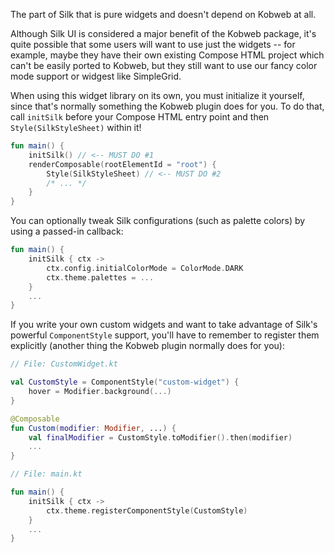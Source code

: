 The part of Silk that is pure widgets and doesn't depend on Kobweb at all.

Although Silk UI is considered a major benefit of the Kobweb package, it's quite possible that some users will want to
use just the widgets -- for example, maybe they have their own existing Compose HTML project which can't be easily
ported to Kobweb, but they still want to use our fancy color mode support or widgest like SimpleGrid.

When using this widget library on its own, you must initialize it yourself, since that's normally something the Kobweb
plugin does for you. To do that, call `initSilk` before your Compose HTML entry point and then `Style(SilkStyleSheet)`
within it!

```kotlin
fun main() {
    initSilk() // <-- MUST DO #1
    renderComposable(rootElementId = "root") {
        Style(SilkStyleSheet) // <-- MUST DO #2
        /* ... */
    }
}
```

You can optionally tweak Silk configurations (such as palette colors) by using a passed-in callback:

```kotlin
fun main() {
    initSilk { ctx ->
        ctx.config.initialColorMode = ColorMode.DARK
        ctx.theme.palettes = ...
    }
    ...
}
```

If you write your own custom widgets and want to take advantage of Silk's powerful `ComponentStyle` support, you'll
have to remember to register them explicitly (another thing the Kobweb plugin normally does for you):

```kotlin
// File: CustomWidget.kt

val CustomStyle = ComponentStyle("custom-widget") {
    hover = Modifier.background(...)
}

@Composable
fun Custom(modifier: Modifier, ...) {
    val finalModifier = CustomStyle.toModifier().then(modifier)
    ...
}

// File: main.kt

fun main() {
    initSilk { ctx ->
        ctx.theme.registerComponentStyle(CustomStyle)
    }
    ...
}
```